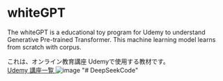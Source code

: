 # whiteGPT
The whiteGPT is a educational toy program for Udemy to understand Generative Pre-trained Transformer.
This machine learning model learns from scratch with corpus.


これは、オンライン教育講座 Udemyで使用する教材です。<br>
<a href="https://www.udemy.com/user/cun-shan-kang-shi/"> Udemy 講座一覧 </a>
![image](https://github.com/Michi-123/whiteGPT/assets/26673104/ebaef234-44dc-4cd4-beb8-f4321e445bd9)
"# DeepSeekCode" 
